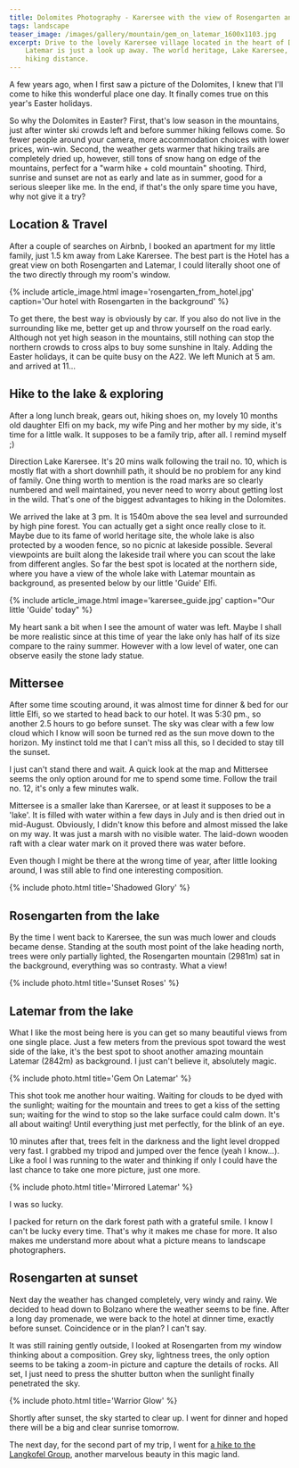 ```yaml
---
title: Dolomites Photography - Karersee with the view of Rosengarten and Latemar
tags: landscape
teaser_image: /images/gallery/mountain/gem_on_latemar_1600x1103.jpg
excerpt: Drive to the lovely Karersee village located in the heart of Dolomites. Rosengarten and
    Latemar is just a look up away. The world heritage, Lake Karersee, is within a beginner's
    hiking distance.
---
```


A few years ago, when I first saw a picture of the Dolomites, I knew that I'll come to hike this wonderful place one day. It finally comes true on this year's Easter holidays.

So why the Dolomites in Easter? First, that's low season in the mountains, just after winter ski crowds left and before summer hiking fellows come. So fewer people around your camera, more accommodation choices with lower prices, win-win. Second, the weather gets warmer that hiking trails are completely dried up, however, still tons of snow hang on edge of the mountains, perfect for a "warm hike + cold mountain" shooting. Third, sunrise and sunset are not as early and late as in summer, good for a serious sleeper like me. In the end, if that's the only spare time you have, why not give it a try?

## Location & Travel

After a couple of searches on Airbnb, I booked an apartment for my little family, just 1.5 km away from Lake Karersee. The best part is the Hotel has a great view on both Rosengarten and Latemar, I could literally shoot one of the two directly through my room's window.

{% include article_image.html image='rosengarten_from_hotel.jpg' caption='Our hotel with Rosengarten in the background' %}

To get there, the best way is obviously by car. If you also do not live in the surrounding like me, better get up and throw yourself on the road early. Although not yet high season in the mountains, still nothing can stop the northern crowds to cross alps to buy some sunshine in Italy. Adding the Easter holidays, it can be quite busy on the A22. We left Munich at 5 am. and arrived at 11...

## Hike to the lake & exploring

After a long lunch break, gears out, hiking shoes on, my lovely 10 months old daughter Elfi on my back, my wife Ping and her mother by my side, it's time for a little walk. It supposes to be a family trip, after all. I remind myself ;)

Direction Lake Karersee. It's 20 mins walk following the trail no. 10, which is mostly flat with a short downhill path, it should be no problem for any kind of family. One thing worth to mention is the road marks are so clearly numbered and well maintained, you never need to worry about getting lost in the wild. That's one of the biggest advantages to hiking in the Dolomites.

We arrived the lake at 3 pm. It is 1540m above the sea level and surrounded by high pine forest. You can actually get a sight once really close to it. Maybe due to its fame of world heritage site, the whole lake is also protected by a wooden fence, so no picnic at lakeside possible. Several viewpoints are built along the lakeside trail where you can scout the lake from different angles. So far the best spot is located at the northern side, where you have a view of the whole lake with Latemar mountain as background, as presented below by our little 'Guide' Elfi.

{% include article_image.html image='karersee_guide.jpg' caption="Our little 'Guide' today" %}

My heart sank a bit when I see the amount of water was left. Maybe I shall be more realistic since at this time of year the lake only has half of its size compare to the rainy summer. However with a low level of water, one can observe easily the stone lady statue.

## Mittersee

After some time scouting around, it was almost time for dinner & bed for our little Elfi, so we started to head back to our hotel. It was 5:30 pm., so another 2.5 hours to go before sunset. The sky was clear with a few low cloud which I know will soon be turned red as the sun move down to the horizon. My instinct told me that I can't miss all this, so I decided to stay till the sunset.

I just can't stand there and wait. A quick look at the map and Mittersee seems the only option around for me to spend some time. Follow the trail no. 12, it's only a few minutes walk.

Mittersee is a smaller lake than Karersee, or at least it supposes to be a 'lake'. It is filled with water within a few days in July and is then dried out in mid-August. Obviously, I didn't know this before and almost missed the lake on my way. It was just a marsh with no visible water. The laid-down wooden raft with a clear water mark on it proved there was water before.

Even though I might be there at the wrong time of year, after little looking around, I was still able to find one interesting composition.

{% include photo.html title='Shadowed Glory' %}

## Rosengarten from the lake

By the time I went back to Karersee, the sun was much lower and clouds became dense. Standing at the
south most point of the lake heading north, trees were only partially lighted, the Rosengarten mountain (2981m) sat in the background, everything was so contrasty. What a view!

{% include photo.html title='Sunset Roses' %}

## Latemar from the lake

What I like the most being here is you can get so many beautiful views from one single place. Just a few meters from the previous spot toward the west side of the lake, it's the best spot to shoot another amazing mountain Latemar (2842m) as background. I just can't believe it, absolutely magic.

{% include photo.html title='Gem On Latemar' %}

This shot took me another hour waiting. Waiting for clouds to be dyed with the sunlight; waiting for the mountain and trees to get a kiss of the setting sun; waiting for the wind to stop so the lake surface could calm down. It's all about waiting! Until everything just met perfectly, for the blink of an eye.

10 minutes after that, trees felt in the darkness and the light level dropped very fast. I grabbed my tripod and jumped over the fence (yeah I know...). Like a fool I was running to the water and thinking if only I could have the last chance to take one more picture, just one more.

{% include photo.html title='Mirrored Latemar' %}

I was so lucky.

I packed for return on the dark forest path with a grateful smile. I know I can't be lucky every time. That's why it makes me chase for more. It also makes me understand more about what a picture means to landscape photographers.

## Rosengarten at sunset

Next day the weather has changed completely, very windy and rainy. We decided to head down to Bolzano where the weather seems to be fine. After a long day promenade, we were back to the hotel at dinner time, exactly before sunset. Coincidence or in the plan? I can't say.

It was still raining gently outside, I looked at Rosengarten from my window thinking about a composition. Grey sky, lightness trees, the only option seems to be taking a zoom-in picture and capture the details of rocks. All set, I just need to press the shutter button when the sunlight finally penetrated the sky.

{% include photo.html title='Warrior Glow' %}

Shortly after sunset, the sky started to clear up. I went for dinner and hoped there will be a big and clear sunrise tomorrow.

The next day, for the second part of my trip, I went for [a hike to the Langkofel Group](<{% link shutterbug/blog/_posts/2017-06-21-dolomites-photography-sunrise-langkofel.md %}>), another marvelous beauty in this magic land.
